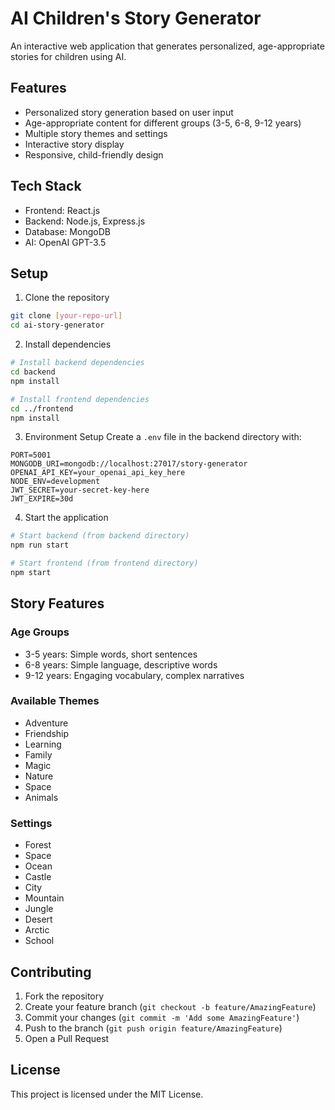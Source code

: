 # AI Children's Story Generator

An interactive web application that generates personalized, age-appropriate stories for children using AI.

## Features

- Personalized story generation based on user input
- Age-appropriate content for different groups (3-5, 6-8, 9-12 years)
- Multiple story themes and settings
- Interactive story display
- Responsive, child-friendly design

## Tech Stack

- Frontend: React.js
- Backend: Node.js, Express.js
- Database: MongoDB
- AI: OpenAI GPT-3.5

## Setup

1. Clone the repository
```bash
git clone [your-repo-url]
cd ai-story-generator
```

2. Install dependencies
```bash
# Install backend dependencies
cd backend
npm install

# Install frontend dependencies
cd ../frontend
npm install
```

3. Environment Setup
Create a `.env` file in the backend directory with:
```
PORT=5001
MONGODB_URI=mongodb://localhost:27017/story-generator
OPENAI_API_KEY=your_openai_api_key_here
NODE_ENV=development
JWT_SECRET=your-secret-key-here
JWT_EXPIRE=30d
```

4. Start the application
```bash
# Start backend (from backend directory)
npm run start

# Start frontend (from frontend directory)
npm start
```

## Story Features

### Age Groups
- 3-5 years: Simple words, short sentences
- 6-8 years: Simple language, descriptive words
- 9-12 years: Engaging vocabulary, complex narratives

### Available Themes
- Adventure
- Friendship
- Learning
- Family
- Magic
- Nature
- Space
- Animals

### Settings
- Forest
- Space
- Ocean
- Castle
- City
- Mountain
- Jungle
- Desert
- Arctic
- School

## Contributing

1. Fork the repository
2. Create your feature branch (`git checkout -b feature/AmazingFeature`)
3. Commit your changes (`git commit -m 'Add some AmazingFeature'`)
4. Push to the branch (`git push origin feature/AmazingFeature`)
5. Open a Pull Request

## License

This project is licensed under the MIT License.
